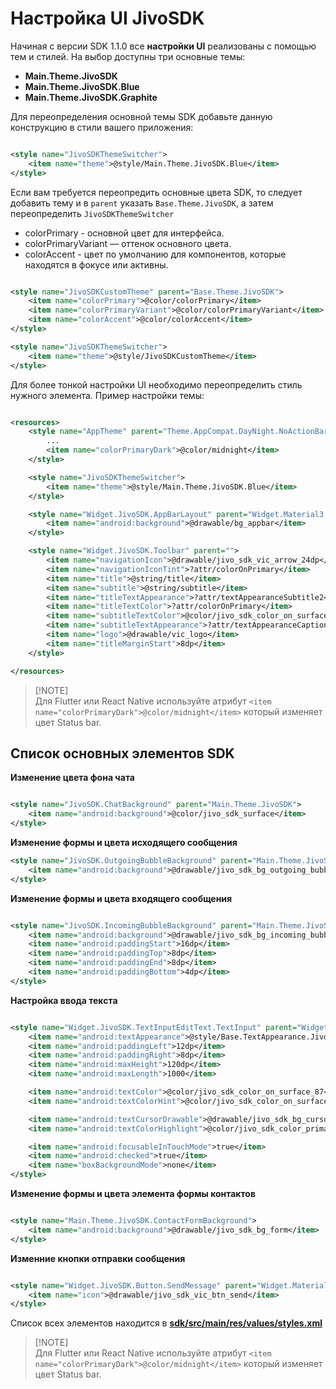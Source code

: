 Настройка UI JivoSDK
=================================

Начиная с версии SDK 1.1.0 все **настройки UI** реализованы с помощью тем и стилей.
На выбор доступны три основные темы:

- **Main.Theme.JivoSDK**
- **Main.Theme.JivoSDK.Blue**
- **Main.Theme.JivoSDK.Graphite**

Для переопределения основной темы SDK добавьте данную конструкцию в стили вашего приложения:

```xml

<style name="JivoSDKThemeSwitcher">
    <item name="theme">@style/Main.Theme.JivoSDK.Blue</item>
</style>
```

Если вам требуется переопредить основные цвета SDK, то следует добавить тему и в `parent` указать `Base.Theme.JivoSDK`, а затем переопределить `JivoSDKThemeSwitcher`

- colorPrimary - основной цвет для интерфейса.
- colorPrimaryVariant — оттенок основного цвета.
- colorAccent - цвет по умолчанию для компонентов, которые находятся в фокусе или активны.

```xml

<style name="JivoSDKCustomTheme" parent="Base.Theme.JivoSDK">
    <item name="colorPrimary">@color/colorPrimary</item>
    <item name="colorPrimaryVariant">@color/colorPrimaryVariant</item>
    <item name="colorAccent">@color/colorAccent</item>
</style>

<style name="JivoSDKThemeSwitcher">
    <item name="theme">@style/JivoSDKCustomTheme</item>
</style>
```

Для более тонкой настройки UI необходимо переопределить стиль нужного элемента. Пример настройки темы:

```xml

<resources>
    <style name="AppTheme" parent="Theme.AppCompat.DayNight.NoActionBar">
        ...
        <item name="colorPrimaryDark">@color/midnight</item>
    </style>

    <style name="JivoSDKThemeSwitcher">
        <item name="theme">@style/Main.Theme.JivoSDK.Blue</item>
    </style>

    <style name="Widget.JivoSDK.AppBarLayout" parent="Widget.Material3.AppBarLayout">
        <item name="android:background">@drawable/bg_appbar</item>
    </style>

    <style name="Widget.JivoSDK.Toolbar" parent="">
        <item name="navigationIcon">@drawable/jivo_sdk_vic_arrow_24dp</item>
        <item name="navigationIconTint">?attr/colorOnPrimary</item>
        <item name="title">@string/title</item>
        <item name="subtitle">@string/subtitle</item>
        <item name="titleTextAppearance">?attr/textAppearanceSubtitle2</item>
        <item name="titleTextColor">?attr/colorOnPrimary</item>
        <item name="subtitleTextColor">@color/jivo_sdk_color_on_surface_84</item>
        <item name="subtitleTextAppearance">?attr/textAppearanceCaption</item>
        <item name="logo">@drawable/vic_logo</item>
        <item name="titleMarginStart">8dp</item>
    </style>

</resources>
```

> [!NOTE]<br> Для Flutter или React Native используйте атрибут `<item name="colorPrimaryDark">@color/midnight</item>` который
> изменяет цвет Status bar.

Список основных элементов SDK
-----------------

**Изменение цвета фона чата**

```xml

<style name="JivoSDK.ChatBackground" parent="Main.Theme.JivoSDK">
    <item name="android:background">@color/jivo_sdk_surface</item>
</style>
```

**Изменение формы и цвета исходящего сообщения**

```xml
<style name="JivoSDK.OutgoingBubbleBackground" parent="Main.Theme.JivoSDK">
    <item name="android:background">@drawable/jivo_sdk_bg_outgoing_bubble</item>
</style>
```

**Изменение формы и цвета входящего сообщения**

```xml

<style name="JivoSDK.IncomingBubbleBackground" parent="Main.Theme.JivoSDK">
    <item name="android:background">@drawable/jivo_sdk_bg_incoming_bubble</item>
    <item name="android:paddingStart">16dp</item>
    <item name="android:paddingTop">8dp</item>
    <item name="android:paddingEnd">8dp</item>
    <item name="android:paddingBottom">4dp</item>
</style>
```

**Настройка ввода текста**

```xml

<style name="Widget.JivoSDK.TextInputEditText.TextInput" parent="Widget.Material3.TextInputEditText.FilledBox">
    <item name="android:textAppearance">@style/Base.TextAppearance.JivoSDK.Body1</item>
    <item name="android:paddingLeft">12dp</item>
    <item name="android:paddingRight">8dp</item>
    <item name="android:maxHeight">120dp</item>
    <item name="android:maxLength">1000</item>

    <item name="android:textColor">@color/jivo_sdk_color_on_surface_87</item>
    <item name="android:textColorHint">@color/jivo_sdk_color_on_surface_38</item>

    <item name="android:textCursorDrawable">@drawable/jivo_sdk_bg_cursor</item>
    <item name="android:textColorHighlight">@color/jivo_sdk_color_primary_20</item>

    <item name="android:focusableInTouchMode">true</item>
    <item name="android:checked">true</item>
    <item name="boxBackgroundMode">none</item>
</style>
```

**Изменение формы и цвета элемента формы контактов**

```xml

<style name="Main.Theme.JivoSDK.ContactFormBackground">
    <item name="android:background">@drawable/jivo_sdk_bg_form</item>
</style>
```

**Изменние кнопки отправки сообщения**

```xml

<style name="Widget.JivoSDK.Button.SendMessage" parent="Widget.Material3.Button.IconButton">
    <item name="icon">@drawable/jivo_sdk_vic_btn_send</item>
</style>
```

Список всех элементов находится в [**sdk/src/main/res/values/styles.xml**]()
> [!NOTE]<br> Для Flutter или React Native используйте атрибут `<item name="colorPrimaryDark">@color/midnight</item>` который
> изменяет цвет Status bar.
